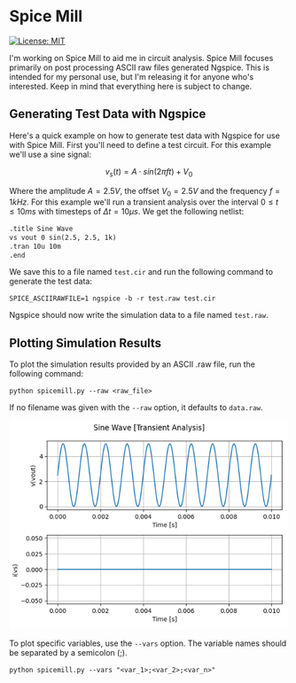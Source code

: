 # Spice Mill

[![License: MIT](https://img.shields.io/badge/License-MIT-yellow.svg)](https://opensource.org/licenses/MIT)

I'm working on Spice Mill to aid me in circuit analysis. Spice Mill focuses primarily on post processing ASCII raw files generated Ngspice. This is intended for my personal use, but I'm releasing it for anyone who's interested. Keep in mind that everything here is subject to change.


## Generating Test Data with Ngspice

Here's a quick example on how to generate test data with Ngspice for use with Spice Mill. First you'll need to define a test circuit. For this example we'll use a sine signal:

$$v_s(t) = A \cdot sin(2\pi ft) + V_0$$

Where the amplitude $A = 2.5 V$, the offset $V_0 = 2.5 V$ and the frequency $f = 1 kHz$. For this example we'll run a transient analysis over the interval $0 \le t \le 10 ms$ with timesteps of $\Delta t = 10 \mu s$. We get the following netlist:

```
.title Sine Wave
vs vout 0 sin(2.5, 2.5, 1k)
.tran 10u 10m
.end
```

We save this to a file named `test.cir` and run the following command to generate the test data:

```
SPICE_ASCIIRAWFILE=1 ngspice -b -r test.raw test.cir
```

Ngspice should now write the simulation data to a file named `test.raw`.

## Plotting Simulation Results

To plot the simulation results provided by an ASCII .raw file, run the following command:

```
python spicemill.py --raw <raw_file>
```

If no filename was given with the `--raw` option, it defaults to `data.raw`.

![plot](docs/img/plot.png)

To plot specific variables, use the `--vars` option. The variable names should be separated by a semicolon (;).

```
python spicemill.py --vars "<var_1>;<var_2>;<var_n>"
```